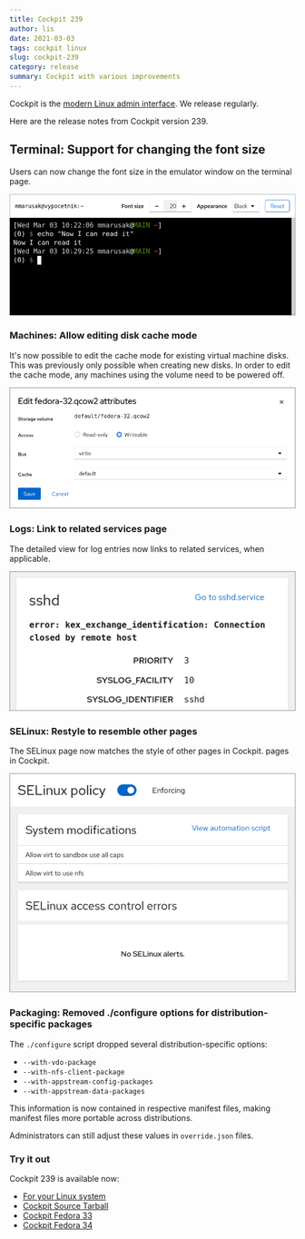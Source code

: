 ```yaml
---
title: Cockpit 239
author: lis
date: 2021-03-03
tags: cockpit linux
slug: cockpit-239
category: release
summary: Cockpit with various improvements
---
```


Cockpit is the [modern Linux admin interface](https://cockpit-project.org/).  We release regularly.

Here are the release notes from Cockpit version 239.

## Terminal: Support for changing the font size

Users can now change the font size in the emulator window on the
terminal page.

![New font size selector in the terminal](/images/terminal-font-size.png)

### Machines: Allow editing disk cache mode

It's now possible to edit the cache mode for existing virtual machine
disks.  This was previously only possible when creating new disks.  In
order to edit the cache mode, any machines using the volume need to be
powered off.

![Cache mode editing for machines](/images/edit-vm-cache-mode.png)

### Logs: Link to related services page

The detailed view for log entries now links to related services, when
applicable.

![Log entry linking to service](/images/log-link-to-service.png)

### SELinux: Restyle to resemble other pages

The SELinux page now matches the style of other pages in Cockpit.
pages in Cockpit.

![SELinux page with the new style](/images/selinux-restyled.png)

### Packaging: Removed ./configure options for distribution-specific packages

The `./configure` script dropped several distribution-specific options:

- `--with-vdo-package`
- `--with-nfs-client-package`
- `--with-appstream-config-packages`
- `--with-appstream-data-packages`

This information is now contained in respective manifest files, making manifest files more portable across distributions.

Administrators can still adjust these values in `override.json` files.


### Try it out

Cockpit 239 is available now:

 * [For your Linux system](https://cockpit-project.org/running.html)
 * [Cockpit Source Tarball](https://github.com/cockpit-project/cockpit/releases/tag/239)
 * [Cockpit Fedora 33](https://bodhi.fedoraproject.org/updates/FEDORA-2021-3eac86a1e3)
 * [Cockpit Fedora 34](https://bodhi.fedoraproject.org/updates/FEDORA-2021-1f7c0290a1)
